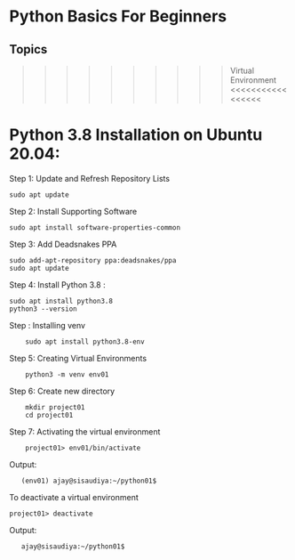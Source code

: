 # Python Basics For Beginners


## Topics








>>>>>>>>>> Virtual Environment <<<<<<<<<<<<<<<<<

# Python 3.8 Installation on Ubuntu 20.04: 

Step 1: Update and Refresh Repository Lists


	sudo apt update
	
	
Step 2: Install Supporting Software


	sudo apt install software-properties-common
	
	
Step 3: Add Deadsnakes PPA	

	
	sudo add-apt-repository ppa:deadsnakes/ppa
	sudo apt update
	
	
Step 4: Install Python 3.8 : 


	sudo apt install python3.8
	python3 --version	
	
	
Step : Installing venv 

        sudo apt install python3.8-env
	
Step 5: Creating Virtual Environments

        python3 -m venv env01
        
Step 6: Create new directory

        mkdir project01
        cd project01
             
Step 7: Activating the virtual environment

        project01> env01/bin/activate  


Output: 

       (env01) ajay@sisaudiya:~/python01$
       
       
To deactivate a virtual environment

	project01> deactivate  

Output: 

       ajay@sisaudiya:~/python01$ 
